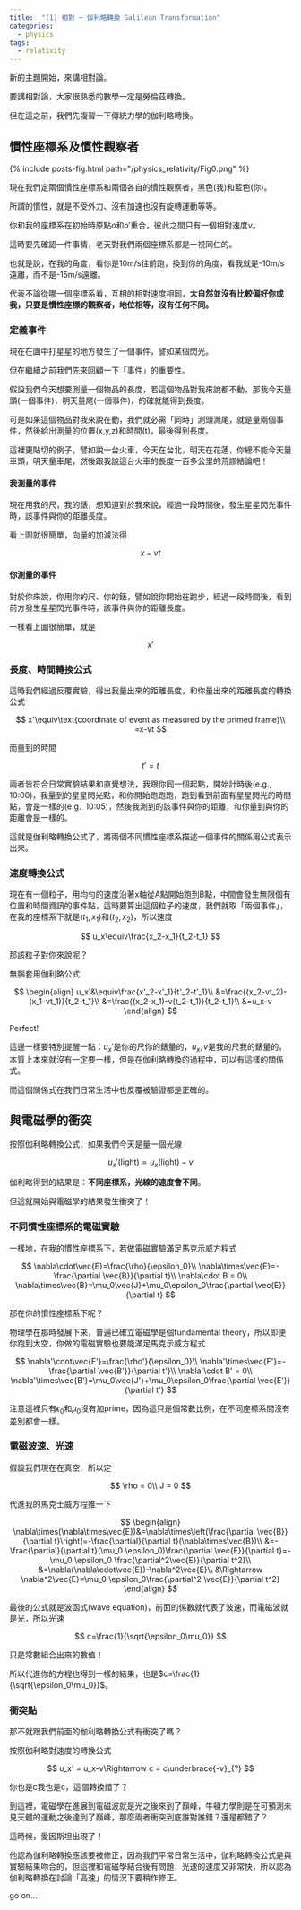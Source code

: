```yaml
---
title:  "(1) 相對 ─ 伽利略轉換 Galilean Transformation"
categories:
  - physics
tags:
  - relativity
---
```


新的主題開始，來講相對論。


要講相對論，大家很熟悉的數學一定是勞倫茲轉換。


但在這之前，我們先複習一下傳統力學的伽利略轉換。


## 慣性座標系及慣性觀察者

{% include posts-fig.html path="/physics_relativity/Fig0.png" %}

現在我們定兩個慣性座標系和兩個各自的慣性觀察者，黑色(我)和藍色(你)。


所謂的慣性，就是不受外力、沒有加速也沒有旋轉運動等等。


你和我的座標系在初始時原點$o$和$o'$重合，彼此之間只有一個相對速度$v$。


這時要先確認一件事情，老天對我們兩個座標系都是一視同仁的。


也就是說，在我的角度，看你是10m/s往前跑，換到你的角度，看我就是-10m/s遠離，而不是-15m/s遠離。


代表不論從哪一個座標系看，互相的相對速度相同，**大自然並沒有比較偏好你或我，只要是慣性座標的觀察者，地位相等，沒有任何不同。**

### 定義事件


現在在圖中打星星的地方發生了一個事件，譬如某個閃光。


但在繼續之前我們先來回顧一下「事件」的重要性。


假設我們今天想要測量一個物品的長度，若這個物品對我來說都不動，那我今天量頭(一個事件)，明天量尾(一個事件)，的確就能得到長度。


可是如果這個物品對我來說在動，我們就必需「同時」測頭測尾，就是量兩個事件，然後給出測量的位置(x,y,z)和時間(t)，最後得到長度。


這裡更貼切的例子，譬如說一台火車，今天在台北，明天在花蓮，你總不能今天量車頭，明天量車尾，然後跟我說這台火車的長度一百多公里的荒謬結論吧！


#### 我測量的事件


現在用我的尺，我的錶，想知道對於我來說，經過一段時間後，發生星星閃光事件時，該事件與你的距離長度。


看上圖就很簡單，向量的加減法得

$$
x-vt
$$


#### 你測量的事件


對於你來說，你用你的尺、你的錶，譬如說你開始在跑步，經過一段時間後，看到前方發生星星閃光事件時，該事件與你的距離長度。


一樣看上圖很簡單，就是

$$
x'
$$

### 長度、時間轉換公式

這時我們經過反覆實驗，得出我量出來的距離長度，和你量出來的距離長度的轉換公式

$$
x'\equiv\text{coordinate of event as measured by the primed frame}\\
=x-vt
$$

而量到的時間

$$
t'=t
$$


兩者皆符合日常實驗結果和直覺想法，我跟你同一個起點，開始計時後(e.g., 10:00)，我量到的星星閃光點，和你開始跑跑跑，跑到看到前面有星星閃光的時間點，會是一樣的(e.g., 10:05)，然後我測到的該事件與你的距離，和你量到與你的距離會是一樣的。


這就是伽利略轉換公式了，將兩個不同慣性座標系描述一個事件的關係用公式表示出來。


### 速度轉換公式


現在有一個粒子，用均勻的速度沿著x軸從A點開始跑到B點，中間會發生無限個有位置和時間資訊的事件點，這時要算出這個粒子的速度，我們就取「兩個事件」，在我的座標系下就是$(t_1, x_1)$和$(t_2, x_2)$，所以速度

$$
u_x\equiv\frac{x_2-x_1}{t_2-t_1}
$$

那該粒子對你來說呢？


無腦套用伽利略公式

$$
\begin{align}
u_x'&\equiv\frac{x'_2-x'_1}{t'_2-t'_1}\\
&=\frac{(x_2-vt_2)-(x_1-vt_1)}{t_2-t_1}\\
&=\frac{(x_2-x_1)-v(t_2-t_1)}{t_2-t_1}\\
&=u_x-v
\end{align}
$$


Perfect!


這邊一樣要特別提醒一點：$u_x'$是你的尺你的錶量的，$u_x, v$是我的尺我的錶量的，本質上本來就沒有一定要一樣，但是在伽利略轉換的過程中，可以有這樣的關係式。


而這個關係式在我們日常生活中也反覆被驗證都是正確的。


## 與電磁學的衝突

按照伽利略轉換公式，如果我們今天是量一個光線

$$
u_x'(\text{light}) = u_x(\text{light})-v
$$

伽利略得到的結果是：**不同座標系，光線的速度會不同**。


但這就開始與電磁學的結果發生衝突了！


### 不同慣性座標系的電磁實驗

一樣地，在我的慣性座標系下，若做電磁實驗滿足馬克示威方程式

$$
\nabla\cdot\vec{E}=\frac{\rho}{\epsilon_0}\\
\nabla\times\vec{E}=-\frac{\partial \vec{B}}{\partial t}\\
\nabla\cdot B = 0\\
\nabla\times\vec{B}=\mu_0\vec{J}+\mu_0\epsilon_0\frac{\partial \vec{E}}{\partial t}
$$

那在你的慣性座標系下呢？


物理學在那時發展下來，普遍已確立電磁學是個fundamental theory，所以即便你跑到太空，你做的電磁實驗也要能滿足馬克示威方程式

$$
\nabla'\cdot\vec{E'}=\frac{\rho'}{\epsilon_0}\\
\nabla'\times\vec{E'}=-\frac{\partial \vec{B'}}{\partial t'}\\
\nabla'\cdot B' = 0\\
\nabla'\times\vec{B'}=\mu_0\vec{J'}+\mu_0\epsilon_0\frac{\partial \vec{E'}}{\partial t'}
$$

注意這裡只有$\epsilon_0$和$\mu_0$沒有加prime，因為這只是個常數比例，在不同座標系間沒有差別都會一樣。

### 電磁波速、光速

假設我們現在在真空，所以定

$$
\rho = 0\\
J = 0
$$

代進我的馬克士威方程推一下

$$
\begin{align}
\nabla\times(\nabla\times\vec{E})&=\nabla\times\left(\frac{\partial \vec{B}}{\partial t}\right)=-\frac{\partial}{\partial t}(\nabla\times\vec{B})\\
&=-\frac{\partial}{\partial t}(\mu_0 \epsilon_0)\frac{\partial \vec{E}}{\partial t}=-\mu_0 \epsilon_0 \frac{\partial^2\vec{E}}{\partial t^2}\\
&=\nabla(\nabla\cdot\vec{E})-\nabla^2\vec{E}\\
&\Rightarrow \nabla^2\vec{E}=\mu_0 \epsilon_0\frac{\partial^2 \vec{E}}{\partial t^2}
\end{align}
$$

最後的公式就是波函式(wave equation)，前面的係數就代表了波速，而電磁波就是光，所以光速

$$
c=\frac{1}{\sqrt{\epsilon_0\mu_0}}
$$

只是常數組合出來的數值！


所以代進你的方程也得到一樣的結果，也是$c=\frac{1}{\sqrt{\epsilon_0\mu_0}}$。


### 衝突點


那不就跟我們前面的伽利略轉換公式有衝突了嗎？


按照伽利略對速度的轉換公式

$$
u_x' = u_x-v\Rightarrow c = c\underbrace{-v}_{?}
$$

你也是c我也是c，這個轉換錯了？


到這裡，電磁學在進展到電磁波就是光之後來到了巔峰，牛頓力學則是在可預測未見天體的運動之後達到了巔峰，那麼兩者衝突到底誰對誰錯？還是都錯了？


這時候，愛因斯坦出現了！



他認為伽利略轉換應該要被修正，因為我們平常日常生活中，伽利略轉換公式是與實驗結果吻合的，但這裡和電磁學結合後有問題，光速的速度又非常快，所以認為伽利略轉換在討論「高速」的情況下要稍作修正。



go on...





